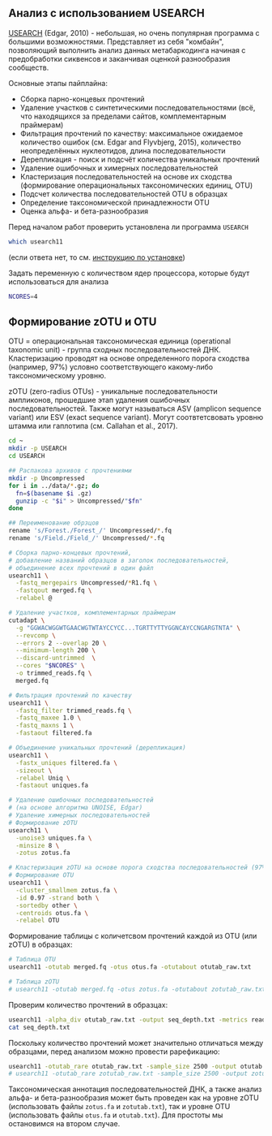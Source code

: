 ## Анализ с использованием USEARCH

[USEARCH](https://www.drive5.com/usearch/) (Edgar, 2010) - небольшая, но очень популярная программа с большими возможностями. Представляет из себя "комбайн", позволяющий выполнить анализ данных метабаркодинга начиная с предобработки сиквенсов и заканчивая оценкой разнообразия сообществ.

Основные этапы пайплайна:
- Сборка парно-концевых прочтений
- Удаление участков с синтетическими последовательностями (всё, что находящихся за пределами сайтов, комплементарным праймерам)
- Фильтрация прочтений по качеству: максимальное ожидаемое количество ошибок (см.  Edgar and Flyvbjerg, 2015), количество неопределённых нуклеотидов, длина последовательности
- Дерепликация - поиск и подсчёт количества уникальных прочтений
- Удаление ошибочных и химерных последовательностей
- Кластеризация последовательностей на основе их сходства (формирование операциональных таксономических единиц, OTU)
- Подсчет количества последовательностей OTU в образцах
- Определение таксономической принадлежности OTU
- Оценка альфа- и бета-разнообразия


Перед началом работ проверить установлена ли программа `USEARCH`
```bash
which usearch11
```
(если ответа нет, то см. [инструкцию по установке](00_Setup.md))


Задать переменную с количеством ядер процессора, которые будут использоваться для анализа
```bash
NCORES=4
```


## Формирование zOTU и OTU

OTU = операциональная таксономическая единица (operational taxonomic unit) - группа сходных последовательностей ДНК. Кластеризацию проводят на основе определенного порога сходства (например, 97%) условно соответствующего какому-либо таксономическому уровню.

zOTU (zero-radius OTUs) - уникальные последовательности ампликонов, прошедшие этап удаления ошибочных последовательностей. Также могут называться ASV (amplicon sequence variant) или ESV (exact sequence variant). Могут соотвтетсвовать уровню штамма или гаплотипа (см. Callahan et al., 2017).


```bash
cd ~
mkdir -p USEARCH
cd USEARCH

## Распакова архивов с прочтениями
mkdir -p Uncompressed
for i in ../data/*.gz; do 
  fn=$(basename $i .gz)
  gunzip -c "$i" > Uncompressed/"$fn"
done

## Переименование обрзцов
rename 's/Forest./Forest_/' Uncompressed/*.fq
rename 's/Field./Field_/' Uncompressed/*.fq

# Сборка парно-концевых прочтений,
# добавление названий образцов в заголок последовательностей,
# объединение всех прочтений в один файл
usearch11 \
  -fastq_mergepairs Uncompressed/*R1.fq \
  -fastqout merged.fq \
  -relabel @

# Удаление участков, комплементарных праймерам
cutadapt \
  -g "GGWACWGGWTGAACWGTWTAYCCYCC...TGRTTYTTYGGNCAYCCNGARGTNTA" \
  --revcomp \
  --errors 2 --overlap 20 \
  --minimum-length 200 \
  --discard-untrimmed  \
  --cores "$NCORES" \
  -o trimmed_reads.fq \
  merged.fq

# Фильтрация прочтений по качеству
usearch11 \
  -fastq_filter trimmed_reads.fq \
  -fastq_maxee 1.0 \
  -fastq_maxns 1 \
  -fastaout filtered.fa

# Объединение уникальных прочтений (дерепликация)
usearch11 \
  -fastx_uniques filtered.fa \
  -sizeout \
  -relabel Uniq \
  -fastaout uniques.fa

# Удаление ошибочных последовательностей
# (на основе алгоритма UNOISE, Edgar)
# Удаление химерных последовательностей
# Формирование zOTU
usearch11 \
  -unoise3 uniques.fa \
  -minsize 8 \
  -zotus zotus.fa

# Кластеризация zOTU на основе порога сходства последовательностей (97%)
# Формирование OTU
usearch11 \
  -cluster_smallmem zotus.fa \
  -id 0.97 -strand both \
  -sortedby other \
  -centroids otus.fa \
  -relabel OTU
```


Формирование таблицы с количетсвом прочтений каждой из OTU (или zOTU) в образцах:

```bash
# Таблица OTU
usearch11 -otutab merged.fq -otus otus.fa -otutabout otutab_raw.txt

# Таблица zOTU
# usearch11 -otutab merged.fq -otus zotus.fa -otutabout zotutab_raw.txt
```

Проверим количество прочтений в образцах:

```bash
usearch11 -alpha_div otutab_raw.txt -output seq_depth.txt -metrics reads
cat seq_depth.txt
```

Поскольку количество прочтений может значительно отличаться между образцами, 
перед анализом можно провести рарефикацию:

```bash
usearch11 -otutab_rare otutab_raw.txt -sample_size 2500 -output otutab.txt
# usearch11 -otutab_rare zotutab_raw.txt -sample_size 2500 -output zotutab.txt
```

Таксономическая аннотация последовательностей ДНК, а также 
анализ альфа- и бета-разнообразия может быть проведен 
как на уровне zOTU (использовать файлы `zotus.fa` и `zotutab.txt`), 
так и уровне OTU (использовать файлы `otus.fa` и `otutab.txt`). 
Для простоты мы остановимся на втором случае.

